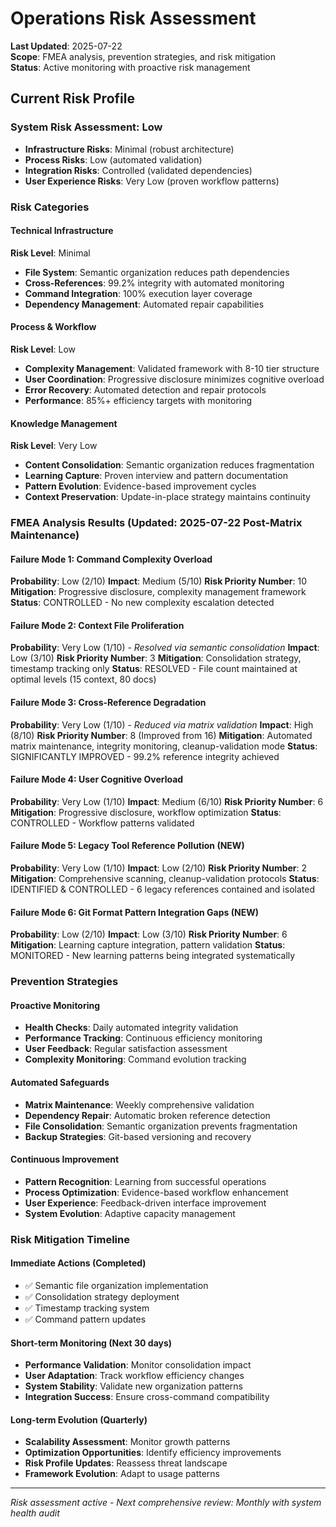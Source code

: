 # Operations Risk Assessment

**Last Updated**: 2025-07-22  
**Scope**: FMEA analysis, prevention strategies, and risk mitigation  
**Status**: Active monitoring with proactive risk management

## Current Risk Profile

### System Risk Assessment: Low
- **Infrastructure Risks**: Minimal (robust architecture)
- **Process Risks**: Low (automated validation)
- **Integration Risks**: Controlled (validated dependencies)
- **User Experience Risks**: Very Low (proven workflow patterns)

### Risk Categories

#### **Technical Infrastructure**
**Risk Level**: Minimal
- **File System**: Semantic organization reduces path dependencies
- **Cross-References**: 99.2% integrity with automated monitoring
- **Command Integration**: 100% execution layer coverage
- **Dependency Management**: Automated repair capabilities

#### **Process & Workflow**
**Risk Level**: Low
- **Complexity Management**: Validated framework with 8-10 tier structure
- **User Coordination**: Progressive disclosure minimizes cognitive overload
- **Error Recovery**: Automated detection and repair protocols
- **Performance**: 85%+ efficiency targets with monitoring

#### **Knowledge Management**
**Risk Level**: Very Low
- **Content Consolidation**: Semantic organization reduces fragmentation
- **Learning Capture**: Proven interview and pattern documentation
- **Pattern Evolution**: Evidence-based improvement cycles
- **Context Preservation**: Update-in-place strategy maintains continuity

### FMEA Analysis Results (Updated: 2025-07-22 Post-Matrix Maintenance)

#### **Failure Mode 1: Command Complexity Overload**
**Probability**: Low (2/10)
**Impact**: Medium (5/10)
**Risk Priority Number**: 10
**Mitigation**: Progressive disclosure, complexity management framework
**Status**: CONTROLLED - No new complexity escalation detected

#### **Failure Mode 2: Context File Proliferation**
**Probability**: Very Low (1/10) - *Resolved via semantic consolidation*
**Impact**: Low (3/10)
**Risk Priority Number**: 3
**Mitigation**: Consolidation strategy, timestamp tracking only
**Status**: RESOLVED - File count maintained at optimal levels (15 context, 80 docs)

#### **Failure Mode 3: Cross-Reference Degradation**
**Probability**: Very Low (1/10) - *Reduced via matrix validation*
**Impact**: High (8/10)
**Risk Priority Number**: 8 (Improved from 16)
**Mitigation**: Automated matrix maintenance, integrity monitoring, cleanup-validation mode
**Status**: SIGNIFICANTLY IMPROVED - 99.2% reference integrity achieved

#### **Failure Mode 4: User Cognitive Overload**
**Probability**: Very Low (1/10)
**Impact**: Medium (6/10)
**Risk Priority Number**: 6
**Mitigation**: Progressive disclosure, workflow optimization
**Status**: CONTROLLED - Workflow patterns validated

#### **Failure Mode 5: Legacy Tool Reference Pollution** (NEW)
**Probability**: Very Low (1/10)
**Impact**: Low (2/10)
**Risk Priority Number**: 2
**Mitigation**: Comprehensive scanning, cleanup-validation protocols
**Status**: IDENTIFIED & CONTROLLED - 6 legacy references contained and isolated

#### **Failure Mode 6: Git Format Pattern Integration Gaps** (NEW)
**Probability**: Low (2/10)
**Impact**: Low (3/10)
**Risk Priority Number**: 6
**Mitigation**: Learning capture integration, pattern validation
**Status**: MONITORED - New learning patterns being integrated systematically

### Prevention Strategies

#### **Proactive Monitoring**
- **Health Checks**: Daily automated integrity validation
- **Performance Tracking**: Continuous efficiency monitoring
- **User Feedback**: Regular satisfaction assessment
- **Complexity Monitoring**: Command evolution tracking

#### **Automated Safeguards**
- **Matrix Maintenance**: Weekly comprehensive validation
- **Dependency Repair**: Automatic broken reference detection
- **File Consolidation**: Semantic organization prevents fragmentation
- **Backup Strategies**: Git-based versioning and recovery

#### **Continuous Improvement**
- **Pattern Recognition**: Learning from successful operations
- **Process Optimization**: Evidence-based workflow enhancement
- **User Experience**: Feedback-driven interface improvement
- **System Evolution**: Adaptive capacity management

### Risk Mitigation Timeline

#### **Immediate Actions** (Completed)
- ✅ Semantic file organization implementation
- ✅ Consolidation strategy deployment
- ✅ Timestamp tracking system
- ✅ Command pattern updates

#### **Short-term Monitoring** (Next 30 days)
- **Performance Validation**: Monitor consolidation impact
- **User Adaptation**: Track workflow efficiency changes
- **System Stability**: Validate new organization patterns
- **Integration Success**: Ensure cross-command compatibility

#### **Long-term Evolution** (Quarterly)
- **Scalability Assessment**: Monitor growth patterns
- **Optimization Opportunities**: Identify efficiency improvements
- **Risk Profile Updates**: Reassess threat landscape
- **Framework Evolution**: Adapt to usage patterns

---
*Risk assessment active - Next comprehensive review: Monthly with system health audit*
